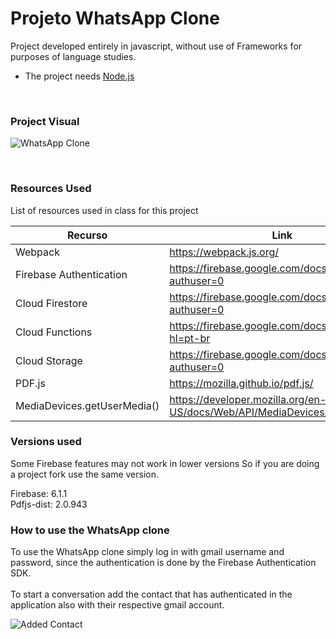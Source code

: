 # Projeto WhatsApp Clone

Project developed entirely in javascript, without use of Frameworks for purposes of language studies.

- The project needs [Node.js](https://nodejs.org/)

<br>

### Project Visual

![WhatsApp Clone](https://firebasestorage.googleapis.com/v0/b/hcode-com-br.appspot.com/o/whatsapp.jpg?alt=media&token=5fc78e3b-4871-424f-abfa-b765f2515d0c)

<br>

### Resources Used

List of resources used in class for this project

| Recurso                     | Link                                                                       |
| --------------------------- | -------------------------------------------------------------------------- |
| Webpack                     | https://webpack.js.org/                                                    |
| Firebase Authentication     | https://firebase.google.com/docs/auth/?authuser=0                          |
| Cloud Firestore             | https://firebase.google.com/docs/firestore/?authuser=0                     |
| Cloud Functions             | https://firebase.google.com/docs/functions/?hl=pt-br                       |
| Cloud Storage               | https://firebase.google.com/docs/storage/?authuser=0                       |
| PDF.js                      | https://mozilla.github.io/pdf.js/                                          |
| MediaDevices.getUserMedia() | https://developer.mozilla.org/en-US/docs/Web/API/MediaDevices/getUserMedia |

### Versions used

Some Firebase features may not work in lower versions
So if you are doing a project fork use the same version.

Firebase: 6.1.1
<br>
Pdfjs-dist: 2.0.943

### How to use the WhatsApp clone

To use the WhatsApp clone simply log in with gmail username and password, since the authentication is done by the Firebase Authentication SDK.
<br>
<br>
To start a conversation add the contact that has authenticated in the application also with their respective gmail account.

![Added Contact](https://renatoschroepfer.com/img/work/whats/add-contact.png)
